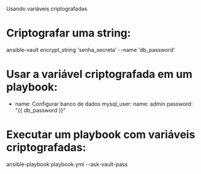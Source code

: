 Usando variáveis criptografadas
# Criptografar uma string:
ansible-vault encrypt_string 'senha_secreta' --name 'db_password'

# Usar a variável criptografada em um playbook:
- name: Configurar banco de dados
  mysql_user:
    name: admin
    password: "{{ db_password }}"

# Executar um playbook com variáveis criptografadas:
ansible-playbook playbook.yml --ask-vault-pass


